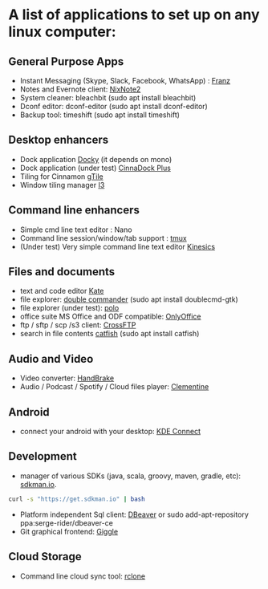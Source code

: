 # A list of applications to set up on any linux computer: 

General Purpose Apps
------------------
* Instant Messaging (Skype, Slack, Facebook, WhatsApp) : [Franz](http://meetfranz.com/)
* Notes and Evernote client: [NixNote2](http://nixnote.org/NixNote-Home/) 
* System cleaner: bleachbit (sudo apt install bleachbit) 
* Dconf editor: dconf-editor (sudo apt install dconf-editor)
* Backup tool: timeshift (sudo apt install timeshift)

Desktop enhancers
------------------
* Dock application [Docky](https://launchpad.net/docky)  (it depends on mono) 
* Dock application (under test) [CinnaDock Plus](https://cinnamon-spices.linuxmint.com/extensions/view/35) 
* Tiling for Cinnamon [gTile](https://cinnamon-spices.linuxmint.com/extensions/view/21)
* Window tiling manager [I3](https://i3wm.org/)

Command line enhancers 
------------------
* Simple cmd line text editor : Nano
* Command line session/window/tab support : [tmux](https://github.com/rothgar/awesome-tmux/blob/master/README.md)
* (Under test) Very simple command line text editor [Kinesics](http://turtlewar.org/projects/editor/)

Files and documents
------------------------
* text and code editor [Kate](https://kate-editor.org/get-it/)
* file explorer: [double commander](http://doublecmd.sourceforge.net/) (sudo apt install doublecmd-gtk)
* file explorer (under test): [polo](https://github.com/teejee2008/polo)
* office suite MS Office and ODF compatible: [OnlyOffice](https://www.onlyoffice.com/apps.aspx)
* ftp / sftp / scp /s3 client: [CrossFTP](http://www.crossftp.com/)
* search in file contents [catfish](http://www.twotoasts.de/index.php/catfish/) (sudo apt install catfish)

Audio and Video
---------------------
* Video converter: [HandBrake](https://handbrake.fr/downloads.php)
* Audio / Podcast / Spotify / Cloud files player: [Clementine](https://www.clementine-player.org/downloads)

Android 
---------------
* connect your android with your desktop: [KDE Connect](https://community.kde.org/KDEConnect) 

Development
------------------------
* manager of various SDKs (java, scala, groovy, maven, gradle, etc): [sdkman.io](http://sdkman.io). 
```bash
curl -s "https://get.sdkman.io" | bash
```
* Platform independent Sql client: [DBeaver](https://dbeaver.jkiss.org/) or sudo add-apt-repository ppa:serge-rider/dbeaver-ce
* Git graphical frontend: [Giggle](https://wiki.gnome.org/Apps/giggle)

Cloud Storage 
------------------------
* Command line cloud sync tool: [rclone](https://rclone.org)

